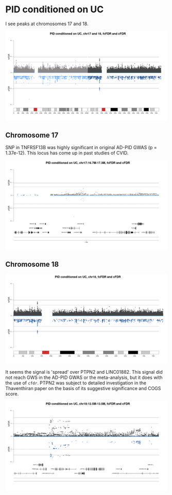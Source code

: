 # PID conditioned on UC

I see peaks at chromosomes 17 and 18. 

![](/images/030321/uc_pid_backToBack_chr17_18.png)

## Chromosome 17

SNP in TNFRSF13B was highly significant in original AD-PID GWAS (p = 1.37e-12). This locus has come up in past studies of CVID.  

![](/images/030321/uc_pid_backToBack_zoomed_chr17_16_7M-17_3M.png)

## Chromosome 18 

![](/images/030321/uc_pid_backToBack_chr18.png)

It seems the signal is 'spread' over PTPN2 and LINC01882. This signal did not reach GWS in the AD-PID GWAS or the meta-analysis, but it does with the use of `cfdr`. PTPN2 was subject to detailed investigation in the Thaventhiran paper on the basis of its suggestive significance and COGS score. 

![](/images/030321/uc_pid_backToBack_chr18_12_5M-13_5M.png)
